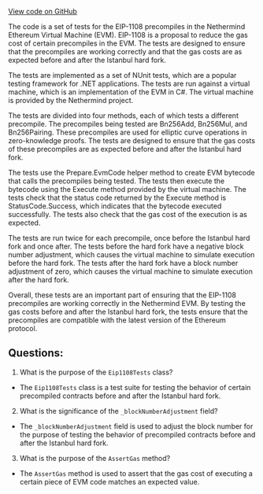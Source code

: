 [View code on GitHub](https://github.com/NethermindEth/nethermind/src/Nethermind/Nethermind.Evm.Test/Eip1108Tests.cs)

The code is a set of tests for the EIP-1108 precompiles in the Nethermind Ethereum Virtual Machine (EVM). EIP-1108 is a proposal to reduce the gas cost of certain precompiles in the EVM. The tests are designed to ensure that the precompiles are working correctly and that the gas costs are as expected before and after the Istanbul hard fork.

The tests are implemented as a set of NUnit tests, which are a popular testing framework for .NET applications. The tests are run against a virtual machine, which is an implementation of the EVM in C#. The virtual machine is provided by the Nethermind project.

The tests are divided into four methods, each of which tests a different precompile. The precompiles being tested are Bn256Add, Bn256Mul, and Bn256Pairing. These precompiles are used for elliptic curve operations in zero-knowledge proofs. The tests are designed to ensure that the gas costs of these precompiles are as expected before and after the Istanbul hard fork.

The tests use the Prepare.EvmCode helper method to create EVM bytecode that calls the precompiles being tested. The tests then execute the bytecode using the Execute method provided by the virtual machine. The tests check that the status code returned by the Execute method is StatusCode.Success, which indicates that the bytecode executed successfully. The tests also check that the gas cost of the execution is as expected.

The tests are run twice for each precompile, once before the Istanbul hard fork and once after. The tests before the hard fork have a negative block number adjustment, which causes the virtual machine to simulate execution before the hard fork. The tests after the hard fork have a block number adjustment of zero, which causes the virtual machine to simulate execution after the hard fork.

Overall, these tests are an important part of ensuring that the EIP-1108 precompiles are working correctly in the Nethermind EVM. By testing the gas costs before and after the Istanbul hard fork, the tests ensure that the precompiles are compatible with the latest version of the Ethereum protocol.
## Questions: 
 1. What is the purpose of the `Eip1108Tests` class?
- The `Eip1108Tests` class is a test suite for testing the behavior of certain precompiled contracts before and after the Istanbul hard fork.

2. What is the significance of the `_blockNumberAdjustment` field?
- The `_blockNumberAdjustment` field is used to adjust the block number for the purpose of testing the behavior of precompiled contracts before and after the Istanbul hard fork.

3. What is the purpose of the `AssertGas` method?
- The `AssertGas` method is used to assert that the gas cost of executing a certain piece of EVM code matches an expected value.